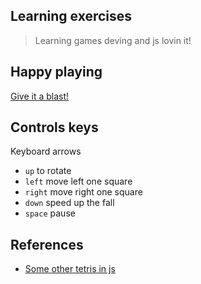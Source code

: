 ## Learning exercises

> Learning games deving and js lovin it!

## Happy playing

[Give it a blast!](https://serine.github.io/tetris.js/)

## Controls keys

Keyboard arrows

- `up` to rotate
- `left` move left one square
- `right` move right one square
- `down` speed up the fall
- `space` pause

## References

- [Some other tetris in js](http://codeincomplete.com/posts/javascript-tetris/)
